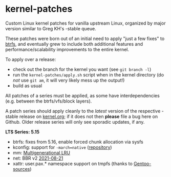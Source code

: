 kernel-patches
==============

Custom Linux kernel patches for vanilla upstream Linux, organized by major
version similar to Greg KH's -stable queue.

These patches were born out of an initial need to apply "just a few fixes"
to [btrfs](https://btrfs.wiki.kernel.org/), and eventually grew to include both
additional features and performance/scalability improvements to the entire kernel.

To apply over a release:

- check out the branch for the kernel you want (see `git branch -l`)
- run the `kernel-patches/apply.sh` script when in the kernel directory
  (do *not* use `git am`, it will very likely mess up the output!)
- build as usual

All patches of a series must be applied, as some have interdependencies
(e.g. between the btrfs/vfs/block layers).

A patch series should apply cleanly to the *latest* version of the respective -stable
release on [kernel.org](https://www.kernel.org/); if it does not then **please** file
a bug here on Github. Older release series will only see sporadic updates, if any.

**LTS Series: 5.15**

- btrfs: fixes from 5.16, enable forced chunk allocation via sysfs
- kconfig: support for `-march=native` ([repository](https://github.com/graysky2/kernel_compiler_patch))
- mm: [Multigenerational LRU](https://lore.kernel.org/linux-mm/20210818063107.2696454-1-yuzhao@google.com/)
- net: BBR v2 [2021-08-21](https://groups.google.com/g/bbr-dev/c/gOoFq9FyZQI)
- xattr: user.pax.* namespace support on tmpfs (thanks to [Gentoo-sources](https://gitweb.gentoo.org/proj/linux-patches.git/))


